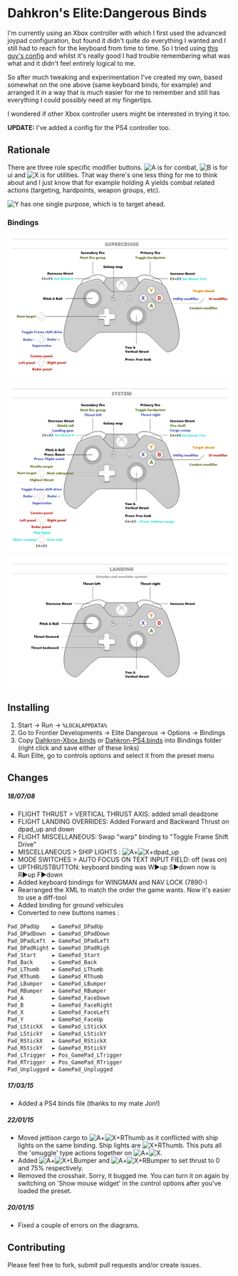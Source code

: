 # Dahkron's Elite:Dangerous Binds

I'm currently using an Xbox controller with which I first used the advanced joypad configuration, but found it didn't quite do everything I wanted and I still had to reach for the keyboard from time to time.  So I tried using [this guy's config](https://forums.frontier.co.uk/showthread.php?t=71532) and whilst it's really good I had trouble remembering what was what and it didn't feel entirely logical to me.

So after much tweaking and experimentation I've created my own, based somewhat on the one above (same keyboard binds, for example) and arranged it in a way that is much easier for me to remember and still has everything I could possibly need at my fingertips.

I wondered if other Xbox controller users might be interested in trying it too.

**UPDATE:** I've added a config for the PS4 controller too.

## Rationale

There are three role specific modifier buttons.  ![A](images/a_s.jpg) is for combat, ![B](images/b_s.jpg) is for ui and ![X](images/x_s.jpg) is for utilities.  That way there's one less thing for me to think about and I just know that for example holding A yields combat related actions (targeting, hardpoints, weapon groups, etc).

![Y](images/y_s.jpg) has one single purpose, which is to target ahead.

### Bindings

![Supercruise Bindings](images/xbox/supercruise.png)

![System bindings](images/xbox/system.png)

![Landing overrides](images/xbox/landing.png)

## Installing

1. Start &rarr; Run &rarr; `%LOCALAPPDATA%`
2. Go to Frontier Developments &rarr; Elite Dangerous &rarr; Options &rarr; Bindings
3. Copy [Dahkron-Xbox.binds](https://raw.githubusercontent.com/cmdrdahkron/elite-binds/master/Dahkron-Xbox.binds) or [Dahkron-PS4.binds](https://raw.githubusercontent.com/cmdrdahkron/elite-binds/master/Dahkron-PS4.binds) into Bindings folder (right click and save either of these links)
4. Run Elite, go to controls options and select it from the preset menu

## Changes

##### 18/07/08

* FLIGHT THRUST > VERTICAL THRUST AXIS: added small deadzone
* FLIGHT LANDING OVERRIDES: Added Forward and Backward Thrust on dpad_up and down
* FLIGHT MISCELLANEOUS: Swap "warp" binding to "Toggle Frame Shift Drive"
* MISCELLANEOUS > SHIP LIGHTS : ![A](images/a_s.jpg)+![X](images/x_s.jpg)+dpad_up
* MODE SWITCHES > AUTO FOCUS ON TEXT INPUT FIELD: off (was on)
* UPTHRUSTBUTTON: keyboard binding was W►up S►down now is R►up F►down
* Added keyboard bindings for WINGMAN and NAV LOCK (7890-)
* Rearranged the XML to match the order the game wants. Now it's easier to use a diff-tool
* Added binding for ground vehicules
* Converted to new buttons names :
```
Pad_DPadUp    ► GamePad_DPadUp
Pad_DPadDown  ► GamePad_DPadDown
Pad_DPadLeft  ► GamePad_DPadLeft
Pad_DPadRight ► GamePad_DPadRigh
Pad_Start     ► GamePad_Start
Pad_Back      ► GamePad_Back
Pad_LThumb    ► GamePad_LThumb
Pad_RThumb    ► GamePad_RThumb
Pad_LBumper   ► GamePad_LBumper
Pad_RBumper   ► GamePad_RBumper
Pad_A         ► GamePad_FaceDown
Pad_B         ► GamePad_FaceRight
Pad_X         ► GamePad_FaceLeft
Pad_Y         ► GamePad_FaceUp
Pad_LStickX   ► GamePad_LStickX
Pad_LStickY   ► GamePad_LStickY
Pad_RStickX   ► GamePad_RStickX
Pad_RStickY   ► GamePad_RStickY
Pad_LTrigger  ► Pos_GamePad_LTrigger
Pad_RTrigger  ► Pos_GamePad_RTrigger
Pad_Unplugged ► GamePad_Unplugged
```

##### 17/03/15

 * Added a PS4 binds file (thanks to my mate Jon!)

##### 22/01/15

* Moved jettison cargo to ![A](images/a_s.jpg)+![X](images/x_s.jpg)+RThumb as it conflicted with ship lights on the same binding. Ship lights are ![X](images/x_s.jpg)+RThumb. This puts all the 'smuggle' type actions together on ![A](images/a_s.jpg)+![X](images/x_s.jpg).
* Added ![A](images/a_s.jpg)+![X](images/x_s.jpg)+LBumper and ![A](images/a_s.jpg)+![X](images/x_s.jpg)+RBumper to set thrust to 0 and 75% respectively.
* Removed the crosshair.  Sorry, it bugged me.  You can turn it on again by switching on 'Show mouse widget' in the control options after you've loaded the preset.

##### 20/01/15

* Fixed a couple of errors on the diagrams.

## Contributing

Please feel free to fork, submit pull requests and/or create issues.

